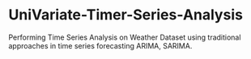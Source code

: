 # UniVariate-Timer-Series-Analysis

Performing Time Series Analysis on Weather Dataset using traditional approaches in time series forecasting ARIMA, SARIMA.

